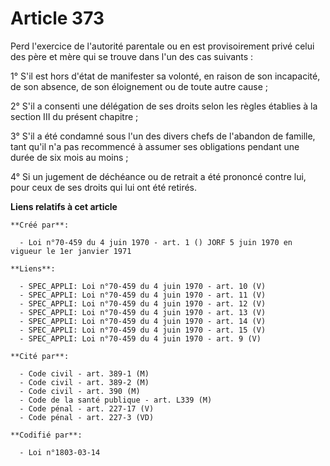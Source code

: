 # Article 373

Perd l'exercice de l'autorité parentale ou en est provisoirement privé celui des père et mère qui se trouve dans l'un des cas
suivants :

1° S'il est hors d'état de manifester sa volonté, en raison de son incapacité, de son absence, de son éloignement ou de toute
autre cause ;

2° S'il a consenti une délégation de ses droits selon les règles établies à la section III du présent chapitre ;

3° S'il a été condamné sous l'un des divers chefs de l'abandon de famille, tant qu'il n'a pas recommencé à assumer ses
obligations pendant une durée de six mois au moins ;

4° Si un jugement de déchéance ou de retrait a été prononcé contre lui, pour ceux de ses droits qui lui ont été retirés.

**Liens relatifs à cet article**

	**Créé par**:

	  - Loi n°70-459 du 4 juin 1970 - art. 1 () JORF 5 juin 1970 en vigueur le 1er janvier 1971

	**Liens**:

	  - SPEC_APPLI: Loi n°70-459 du 4 juin 1970 - art. 10 (V)
	  - SPEC_APPLI: Loi n°70-459 du 4 juin 1970 - art. 11 (V)
	  - SPEC_APPLI: Loi n°70-459 du 4 juin 1970 - art. 12 (V)
	  - SPEC_APPLI: Loi n°70-459 du 4 juin 1970 - art. 13 (V)
	  - SPEC_APPLI: Loi n°70-459 du 4 juin 1970 - art. 14 (V)
	  - SPEC_APPLI: Loi n°70-459 du 4 juin 1970 - art. 15 (V)
	  - SPEC_APPLI: Loi n°70-459 du 4 juin 1970 - art. 9 (V)

	**Cité par**:

	  - Code civil - art. 389-1 (M)
	  - Code civil - art. 389-2 (M)
	  - Code civil - art. 390 (M)
	  - Code de la santé publique - art. L339 (M)
	  - Code pénal - art. 227-17 (V)
	  - Code pénal - art. 227-3 (VD)

	**Codifié par**:

	  - Loi n°1803-03-14
